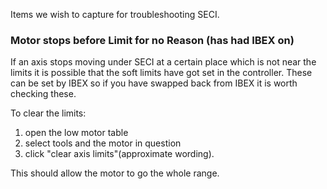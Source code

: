Items we wish to capture for troubleshooting SECI.

### Motor stops before Limit for no Reason (has had IBEX on)

If an axis stops moving under SECI at a certain place which is not near the limits it is possible that the soft limits have got set in the controller. These can be set by IBEX so if you have swapped back from IBEX it is worth checking these.

To clear the limits:

1. open the low motor table
1. select tools and the motor in question 
1. click "clear axis limits"(approximate wording). 

This should allow the motor to go the whole range.
